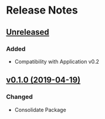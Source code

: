 # Release Notes

## [Unreleased](https://github.com/ixocreate/resource-package/compare/0.1.0...develop)
### Added
- Compatibility with Application v0.2

## [v0.1.0 (2019-04-19)](https://github.com/ixocreate/resource-package/compare/master...0.1.0)
### Changed
- Consolidate Package
